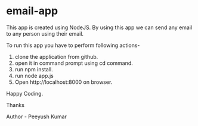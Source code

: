# email-app

This app is created using NodeJS.
By using this app we can send any email to any person using their email.

To run this app you have to perform following actions-

1. clone the application from github.
2. open it in command prompt using cd command.
3. run npm install.
4. run node app.js
5. Open http://localhost:8000 on browser.

Happy Coding.

Thanks

Author - Peeyush Kumar
